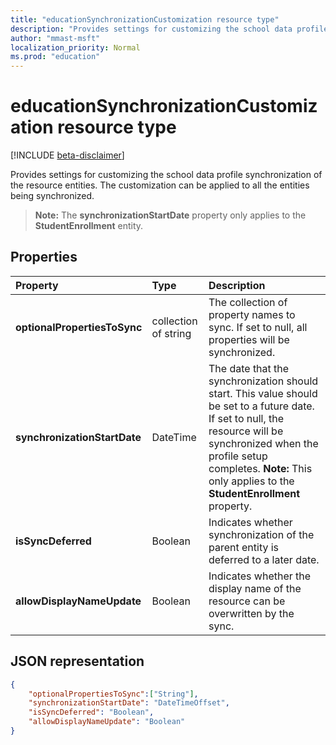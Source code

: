 ```yaml
---
title: "educationSynchronizationCustomization resource type"
description: "Provides settings for customizing the school data profile synchronization of the resource entities. The customization can be applied to all the entities being synchronized. "
author: "mmast-msft"
localization_priority: Normal
ms.prod: "education"
---
```


# educationSynchronizationCustomization resource type

[!INCLUDE [beta-disclaimer](../../includes/beta-disclaimer.md)]

Provides settings for customizing the school data profile synchronization of the resource entities. The customization can be applied to all the entities being synchronized. 

>**Note:** The **synchronizationStartDate** property only applies to the **StudentEnrollment** entity.

## Properties

| Property | Type | Description |
|:-|:-|:-|
| **optionalPropertiesToSync** | collection of string |  The collection of property names to sync. If set to null, all properties will be synchronized.       |
| **synchronizationStartDate** | DateTime |  The date that the synchronization should start. This value should be set to a future date. If set to null, the resource will be synchronized when the profile setup completes. **Note:** This only applies to the **StudentEnrollment** property.      |
|**isSyncDeferred** |Boolean | Indicates whether synchronization of the parent entity is deferred to a later date. |
| **allowDisplayNameUpdate** | Boolean |  Indicates whether the display name of the resource can be overwritten by the sync.         |


## JSON representation
<!-- {
  "blockType": "resource",
  "optionalProperties": [

  ],
  "@odata.type": "microsoft.graph.educationSynchronizationCustomization"
}-->

```json
{  
    "optionalPropertiesToSync":["String"],
    "synchronizationStartDate": "DateTimeOffset",
    "isSyncDeferred": "Boolean",
    "allowDisplayNameUpdate": "Boolean"
}
```
